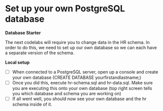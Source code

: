 # Set up your own PostgreSQL database

**Database Starter**

The next codelabs will require you to change data in the HR schema. In order to do this, we need to set up our own database so we can each have
a separate version of the schema. 

**Local setup**
- [ ] When connected to a PostgreSQL server, open up a console and create your own database (CREATE DATABASE yourfirstandlastname;)
- [ ] Once you did this, execute hr-schema.sql and hr-data.sql. Make sure you are executing this onto your own database (top right screen tells you which database and schema you are working on)
- [ ] If all went well, you should now see your own database and the hr schema inside of it.
